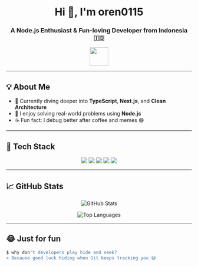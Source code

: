 <h1 align="center">Hi 👋, I'm oren0115</h1>
<h3 align="center">A Node.js Enthusiast & Fun-loving Developer from Indonesia 🇮🇩</h3>

<p align="center">
  <img src="https://media.giphy.com/media/hvRJCLFzcasrR4ia7z/giphy.gif" width="50"/>
</p>

---

## 💡 About Me

- 🌱 Currently diving deeper into **TypeScript**, **Next.js**, and **Clean Architecture**
- 🧠 I enjoy solving real-world problems using **Node.js**
- ☕ Fun fact: I debug better after coffee and memes 😄

---

## 🚀 Tech Stack

<p align="center">
  <img src="https://img.shields.io/badge/Node.js-339933?style=for-the-badge&logo=nodedotjs&logoColor=white" />
  <img src="https://img.shields.io/badge/Express.js-000000?style=for-the-badge&logo=express&logoColor=white" />
  <img src="https://img.shields.io/badge/JavaScript-F7DF1E?style=for-the-badge&logo=javascript&logoColor=black" />
  <img src="https://img.shields.io/badge/TypeScript-007ACC?style=for-the-badge&logo=typescript&logoColor=white" />
  <img src="https://img.shields.io/badge/Git-F05032?style=for-the-badge&logo=git&logoColor=white" />
</p>

---

## 📈 GitHub Stats

<p align="center">
  <img src="https://github-readme-stats.vercel.app/api?username=oren0115&show_icons=true&theme=tokyonight" alt="GitHub Stats" />
</p>

<p align="center">
  <img src="https://github-readme-stats.vercel.app/api/top-langs/?username=oren0115&layout=compact&theme=tokyonight" alt="Top Languages" />
</p>

---

## 😂 Just for fun

```bash
$ why don't developers play hide and seek?
> Because good luck hiding when Git keeps tracking you 😅
